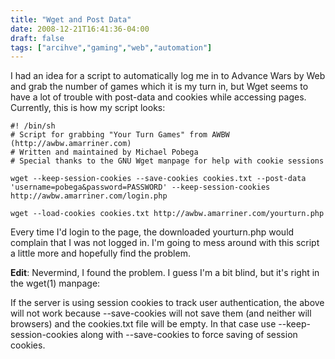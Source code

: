 ```yaml
---
title: "Wget and Post Data"
date: 2008-12-21T16:41:36-04:00
draft: false
tags: ["arcihve","gaming","web","automation"]
---
```


I had an idea for a script to automatically log me in to Advance Wars by Web and grab the number of games which it is my turn in, but Wget seems to have a lot of trouble with post-data and cookies while accessing pages. Currently, this is how my script looks:

```
#! /bin/sh
# Script for grabbing "Your Turn Games" from AWBW (http://awbw.amarriner.com)
# Written and maintained by Michael Pobega
# Special thanks to the GNU Wget manpage for help with cookie sessions

wget --keep-session-cookies --save-cookies cookies.txt --post-data 'username=pobega&password=PASSWORD' --keep-session-cookies http://awbw.amarriner.com/login.php

wget --load-cookies cookies.txt http://awbw.amarriner.com/yourturn.php
```

Every time I'd login to the page, the downloaded yourturn.php would complain that I was not logged in. I'm going to mess around with this script a little more and hopefully find the problem.

**Edit**: Nevermind, I found the problem. I guess I'm a bit blind, but it's right in the wget(1) manpage:

If the server is using session cookies to track user authentication, the above will not work because --save-cookies will not save them (and neither will browsers) and the cookies.txt file will be empty. In that case use --keep-session-cookies along with --save-cookies to force saving of session cookies.
